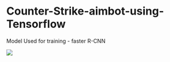 # Counter-Strike-aimbot-using-Tensorflow

Model Used for training -  faster R-CNN

![](csgo_aimbot.gif)